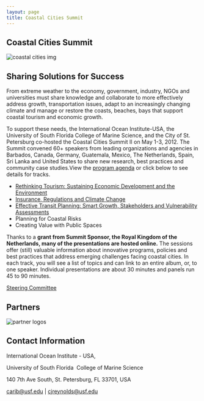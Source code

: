 ```yaml
---
layout: page
title: Coastal Cities Summit
---
```


Coastal Cities Summit
----------------------------------

![coastal cities img](http://www.imars.usf.edu/sites/default/files/users/cjreynolds/ccs_skyline_2.jpg)

## Sharing Solutions for Success

From extreme weather to the economy, government, industry, NGOs and universities must share knowledge and collaborate to more effectively address growth, transportation issues, adapt to an increasingly changing climate and manage or restore the coasts, beaches, bays that support coastal tourism and economic growth.

To support these needs, the International Ocean Institute-USA, the University of South Florida College of Marine Science, and the City of St. Petersburg co-hosted the Coastal Cities Summit II on May 1-3, 2012. The Summit convened 60+ speakers from leading organizations and agencies in Barbados, Canada, Germany, Guatemala, Mexico, The Netherlands, Spain, Sri Lanka and United States to share new research, best practices and community case studies.View the [program agenda](http://imars.usf.edu/agenda) or click below to see details for tracks.

* [Rethinking Tourism: Sustaining Economic Development and the Environment](http://imars.usf.edu/rethinking-tourism)
* [Insurance, Regulations and Climate Change](http://imars.usf.edu/insurance-presentations)
* [Effective Transit Planning: Smart Growth, Stakeholders and Vulnerability Assessments](http://imars.usf.edu/transportation-presentations)
* Planning for Coastal Risks
* Creating Value with Public Spaces

Thanks to a **grant from Summit Sponsor, the Royal Kingdom of the Netherlands, many of the presentations are hosted online.** The sessions offer (still) valuable information about innovative programs, policies and best practices that address emerging challenges facing coastal cities. In each track, you will see a list of topics and can link to an entire album, or, to one speaker. Individual presentations are about 30 minutes and panels run 45 to 90 minutes.

[Steering Committee](http://imars.usf.edu/partners-sponsors)

## Partners

![partner logos](http://www.imars.usf.edu/sites/default/files/users/cjreynolds/partner_logos.jpg)


## Contact Information

International Ocean Institute - USA,

University of South Florida  College of Marine Science

140 7th Ave South, St. Petersburg, FL 33701, USA 

carib@usf.edu | cjreynolds@usf.edu
